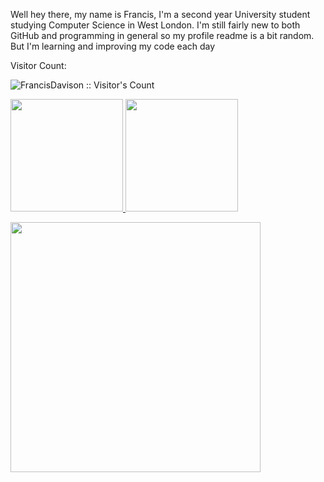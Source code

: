 Well hey there, my name is Francis, I'm a second year University student studying Computer Science in West London. I'm still fairly new to both GitHub and programming in general so my profile readme is a bit random. But I'm learning and improving my code each day

Visitor Count:
<p align="left">
  <img src="https://profile-counter.glitch.me/{FrancisDavison}/count.svg" alt="FrancisDavison :: Visitor's Count" />
</p

<p align="left">
  <a href="https://github.com/FrancisDavison">
    <img height="180em" src="https://github-readme-stats-eight-theta.vercel.app/api?username=FrancisDavison&show_icons=true&theme=midnight-purple&include_all_commits=true&count_private=true"/>
    <img height="180em" src="https://github-readme-stats-eight-theta.vercel.app/api/top-langs/?username=FrancisDavison&layout=compact&langs_count=8&theme=midnight-purple"/>
  </a>
</p>

<p align="left">
  <a href="https://github.com/FrancisDavison">
    <img height="400em" src="https://wakatime.com/share/@0090ab59-b491-43cc-9eac-edbd2549f21d/86e4ba0a-cf72-4721-98ba-c3e69b2dab2c.svg"/?
  </a>
</p>
    
           
           
           
           
         

